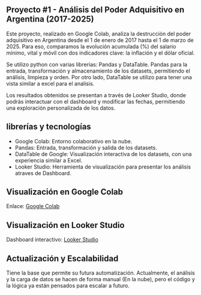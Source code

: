## Proyecto #1 - Análisis del Poder Adquisitivo en Argentina (2017-2025)

Este proyecto, realizado en Google Colab, analiza la destrucción del poder adquisitivo en Argentina desde el 1 de enero de 2017 hasta el 1 de marzo de 2025. Para eso, comparamos la evolución acumulada (%) del salario mínimo, vital y móvil con dos indicadores clave: la inflación y el dólar oficial.

Se utilizo python con varias librerias: Pandas y DataTable. Pandas para la entrada, transformación y almacenamiento de los datasets, permitiendo el análisis, limpieza y orden. Por otro lado, DataTable se utilizo para tener una vista similar a excel para el analisis.

Los resultados obtenidos se presentan a través de Looker Studio, donde podrás interactuar con el dashboard y modificar las fechas, permitiendo una exploración personalizada de los datos.

## librerías y tecnologías 

- Google Colab: Entorno colaborativo en la nube.
- Pandas: Entrada, transformación y salida de los datasets.
- DataTable de Google: Visualización interactiva de los datasets, con una experiencia similar a Excel.
- Looker Studio: Herramienta de visualización para presentar los análisis atraves de Dashboard.

## Visualización en Google Colab

Enlace: [Google Colab](https://colab.research.google.com/drive/1_WPS3G-A9gFaEhZiX1-gmmjhj9IIE-nR?usp=sharing)

## Visualización en Looker Studio

Dashboard interactivo:
[Looker Studio](https://lookerstudio.google.com/s/qegdDoCtcl8)

## Actualización y Escalabilidad

Tiene la base que permite su futura automatización. Actualmente, el análisis y la carga de datos se hacen de forma manual (En la nube), pero el código y la lógica ya están pensados para escalar a futuro.

